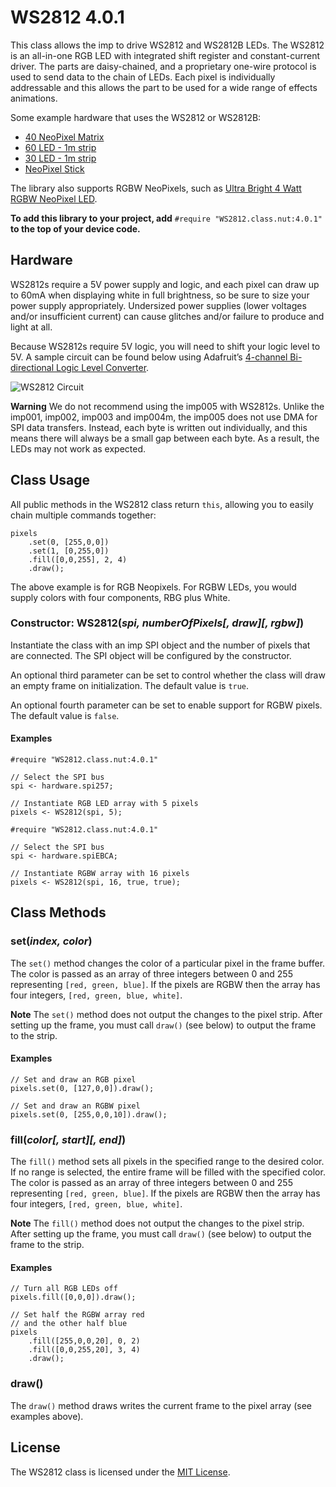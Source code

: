 # WS2812 4.0.1

This class allows the imp to drive WS2812 and WS2812B LEDs. The WS2812 is an all-in-one RGB LED with integrated shift register and constant-current driver. The parts are daisy-chained, and a proprietary one-wire protocol is used to send data to the chain of LEDs. Each pixel is individually addressable and this allows the part to be used for a wide range of effects animations.

Some example hardware that uses the WS2812 or WS2812B:

* [40 NeoPixel Matrix](http://www.adafruit.com/products/1430)
* [60 LED - 1m strip](http://www.adafruit.com/products/1138)
* [30 LED - 1m strip](http://www.adafruit.com/products/1376)
* [NeoPixel Stick](http://www.adafruit.com/products/1426)

The library also supports RGBW NeoPixels, such as [Ultra Bright 4 Watt RGBW NeoPixel LED](https://www.adafruit.com/product/5408).

**To add this library to your project, add** `#require "WS2812.class.nut:4.0.1"` **to the top of your device code.**

## Hardware

WS2812s require a 5V power supply and logic, and each pixel can draw up to 60mA when displaying white in full brightness, so be sure to size your power supply appropriately. Undersized power supplies (lower voltages and/or insufficient current) can cause glitches and/or failure to produce and light at all.

Because WS2812s require 5V logic, you will need to shift your logic level to 5V. A sample circuit can be found below using Adafruit’s [4-channel Bi-directional Logic Level Converter](http://www.adafruit.com/products/757).

![WS2812 Circuit](./circuit.png)

**Warning** We do not recommend using the imp005 with WS2812s. Unlike the imp001, imp002, imp003 and imp004m, the imp005 does not use DMA for SPI data transfers. Instead, each byte is written out individually, and this means there will always be a small gap between each byte. As a result, the LEDs may not work as expected.

## Class Usage

All public methods in the WS2812 class return `this`, allowing you to easily chain multiple commands together:

```squirrel
pixels
    .set(0, [255,0,0])
    .set(1, [0,255,0])
    .fill([0,0,255], 2, 4)
    .draw();
```

The above example is for RGB Neopixels. For RGBW LEDs, you would supply colors with four components, RBG plus White.

### Constructor: WS2812(*spi, numberOfPixels[, draw][, rgbw]*)

Instantiate the class with an imp SPI object and the number of pixels that are connected. The SPI object will be configured by the constructor.

An optional third parameter can be set to control whether the class will draw an empty frame on initialization. The default value is `true`.

An optional fourth parameter can be set to enable support for RGBW pixels. The default value is `false`.


#### Examples ####

```squirrel
#require "WS2812.class.nut:4.0.1"

// Select the SPI bus
spi <- hardware.spi257;

// Instantiate RGB LED array with 5 pixels
pixels <- WS2812(spi, 5);
```

```squirrel
#require "WS2812.class.nut:4.0.1"

// Select the SPI bus
spi <- hardware.spiEBCA;

// Instantiate RGBW array with 16 pixels
pixels <- WS2812(spi, 16, true, true);
```

## Class Methods

### set(*index, color*)

The `set()` method changes the color of a particular pixel in the frame buffer. The color is passed as an array of three integers between 0 and 255 representing `[red, green, blue]`. If the pixels are RGBW then the array has four integers, `[red, green, blue, white]`.

**Note** The `set()` method does not output the changes to the pixel strip. After setting up the frame, you must call `draw()` (see below) to output the frame to the strip.

#### Examples ####

```squirrel
// Set and draw an RGB pixel
pixels.set(0, [127,0,0]).draw();
```

```squirrel
// Set and draw an RGBW pixel
pixels.set(0, [255,0,0,10]).draw();
```

### fill(*color[, start][, end]*)

The `fill()` method sets all pixels in the specified range to the desired color. If no range is selected, the entire frame will be filled with the specified color. The color is passed as an array of three integers between 0 and 255 representing `[red, green, blue]`. If the pixels are RGBW then the array has four integers, `[red, green, blue, white]`.

**Note** The `fill()` method does not output the changes to the pixel strip. After setting up the frame, you must call `draw()` (see below) to output the frame to the strip.

#### Examples ####

```squirrel
// Turn all RGB LEDs off
pixels.fill([0,0,0]).draw();
```

```squirrel
// Set half the RGBW array red
// and the other half blue
pixels
    .fill([255,0,0,20], 0, 2)
    .fill([0,0,255,20], 3, 4)
    .draw();
```

### draw()

The `draw()` method draws writes the current frame to the pixel array (see examples above).

## License

The WS2812 class is licensed under the [MIT License](https://github.com/electricimp/ws2812/tree/master/LICENSE).
